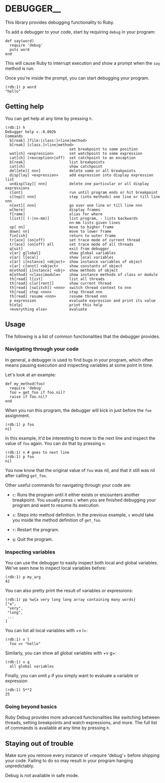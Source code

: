 # DEBUGGER__

This library provides debugging functionality to Ruby.

To add a debugger to your code, start by requiring `debug` in your program:

    def say(word)
      require 'debug'
      puts word
    end

This will cause Ruby to interrupt execution and show a prompt when the `say`
method is run.

Once you're inside the prompt, you can start debugging your program.

    (rdb:1) p word
    "hello"

## Getting help

You can get help at any time by pressing `h`.

    (rdb:1) h
    Debugger help v.-0.002b
    Commands
      b[reak] [file:|class:]<line|method>
      b[reak] [class.]<line|method>
                                 set breakpoint to some position
      wat[ch] <expression>       set watchpoint to some expression
      cat[ch] (<exception>|off)  set catchpoint to an exception
      b[reak]                    list breakpoints
      cat[ch]                    show catchpoint
      del[ete][ nnn]             delete some or all breakpoints
      disp[lay] <expression>     add expression into display expression list
      undisp[lay][ nnn]          delete one particular or all display expressions
      c[ont]                     run until program ends or hit breakpoint
      s[tep][ nnn]               step (into methods) one line or till line nnn
      n[ext][ nnn]               go over one line or till line nnn
      w[here]                    display frames
      f[rame]                    alias for where
      l[ist][ (-|nn-mm)]         list program, - lists backwards
                                 nn-mm lists given lines
      up[ nn]                    move to higher frame
      down[ nn]                  move to lower frame
      fin[ish]                   return to outer frame
      tr[ace] (on|off)           set trace mode of current thread
      tr[ace] (on|off) all       set trace mode of all threads
      q[uit]                     exit from debugger
      v[ar] g[lobal]             show global variables
      v[ar] l[ocal]              show local variables
      v[ar] i[nstance] <object>  show instance variables of object
      v[ar] c[onst] <object>     show constants of object
      m[ethod] i[nstance] <obj>  show methods of object
      m[ethod] <class|module>    show instance methods of class or module
      th[read] l[ist]            list all threads
      th[read] c[ur[rent]]       show current thread
      th[read] [sw[itch]] <nnn>  switch thread context to nnn
      th[read] stop <nnn>        stop thread nnn
      th[read] resume <nnn>      resume thread nnn
      p expression               evaluate expression and print its value
      h[elp]                     print this help
      <everything else>          evaluate

## Usage

The following is a list of common functionalities that the debugger provides.

### Navigating through your code

In general, a debugger is used to find bugs in your program, which often means
pausing execution and inspecting variables at some point in time.

Let's look at an example:

    def my_method(foo)
      require 'debug'
      foo = get_foo if foo.nil?
      raise if foo.nil?
    end

When you run this program, the debugger will kick in just before the `foo`
assignment.

    (rdb:1) p foo
    nil

In this example, it'd be interesting to move to the next line and inspect the
value of `foo` again. You can do that by pressing `n`:

    (rdb:1) n # goes to next line
    (rdb:1) p foo
    nil

You now know that the original value of `foo` was nil, and that it still was
nil after calling `get_foo`.

Other useful commands for navigating through your code are:

* `c`: Runs the program until it either exists or encounters another breakpoint.
    You usually press `c` when you are finished debugging your program and
    want to resume its execution.

* `s`: Steps into method definition. In the previous example, `s` would take you
    inside the method definition of `get_foo`.

* `r`: Restart the program.
* `q`: Quit the program.


### Inspecting variables

You can use the debugger to easily inspect both local and global variables.
We've seen how to inspect local variables before:

    (rdb:1) p my_arg
    42

You can also pretty print the result of variables or expressions:

    (rdb:1) pp %w{a very long long array containing many words}
    ["a",
     "very",
     "long",
     ...
    ]

You can list all local variables with +v l+:

    (rdb:1) v l
      foo => "hello"

Similarly, you can show all global variables with +v g+:

    (rdb:1) v g
      all global variables

Finally, you can omit `p` if you simply want to evaluate a variable or
expression

    (rdb:1) 5**2
    25

### Going beyond basics

Ruby Debug provides more advanced functionalities like switching between
threads, setting breakpoints and watch expressions, and more. The full list of
commands is available at any time by pressing `h`.

## Staying out of trouble

Make sure you remove every instance of +require 'debug'+ before shipping your
code. Failing to do so may result in your program hanging unpredictably.

Debug is not available in safe mode.